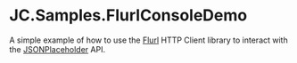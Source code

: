 # JC.Samples.FlurlConsoleDemo

A simple example of how to use the [Flurl](https://flurl.dev) HTTP Client library to interact with the [JSONPlaceholder](https://jsonplaceholder.typicode.com) API.
